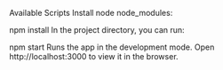 Available Scripts
Install node node_modules:

npm install
In the project directory, you can run:

npm start
Runs the app in the development mode.
Open http://localhost:3000 to view it in the browser.